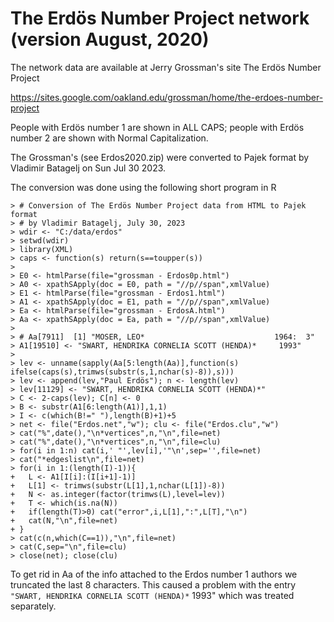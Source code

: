 # The Erdös Number Project network (version August, 2020) 

The network data are available at Jerry Grossman's site The Erdös Number Project 

https://sites.google.com/oakland.edu/grossman/home/the-erdoes-number-project

People with Erdös number 1 are shown in ALL CAPS;  people with Erdös number 2 are shown with Normal Capitalization. 

The Grossman's (see Erdos2020.zip) were converted to Pajek format by Vladimir Batagelj on Sun Jul 30 2023.

The conversion was done using the following short program in R
```
> # Conversion of The Erdös Number Project data from HTML to Pajek format
> # by Vladimir Batagelj, July 30, 2023
> wdir <- "C:/data/erdos"
> setwd(wdir)
> library(XML)
> caps <- function(s) return(s==toupper(s))
>
> E0 <- htmlParse(file="grossman - Erdos0p.html")
> A0 <- xpathSApply(doc = E0, path = "//p//span",xmlValue)
> E1 <- htmlParse(file="grossman - Erdos1.html")
> A1 <- xpathSApply(doc = E1, path = "//p//span",xmlValue)
> Ea <- htmlParse(file="grossman - ErdosA.html")
> Aa <- xpathSApply(doc = Ea, path = "//p//span",xmlValue)
>
> # Aa[7911]  [1] "MOSER, LEO*                             1964:  3"
> A1[19510] <- "SWART, HENDRIKA CORNELIA SCOTT (HENDA)*     1993"
>
> lev <- unname(sapply(Aa[5:length(Aa)],function(s) ifelse(caps(s),trimws(substr(s,1,nchar(s)-8)),s)))
> lev <- append(lev,"Paul Erdös"); n <- length(lev)
> lev[11129] <- "SWART, HENDRIKA CORNELIA SCOTT (HENDA)*"
> C <- 2-caps(lev); C[n] <- 0
> B <- substr(A1[6:length(A1)],1,1)
> I <- c(which(B!=" "),length(B)+1)+5
> net <- file("Erdos.net","w"); clu <- file("Erdos.clu","w")
> cat("%",date(),"\n*vertices",n,"\n",file=net)
> cat("%",date(),"\n*vertices",n,"\n",file=clu)
> for(i in 1:n) cat(i,' "',lev[i],'"\n',sep='',file=net)
> cat("*edgeslist\n",file=net)
> for(i in 1:(length(I)-1)){
+   L <- A1[I[i]:(I[i+1]-1)]
+   L[1] <- trimws(substr(L[1],1,nchar(L[1])-8))
+   N <- as.integer(factor(trimws(L),level=lev))
+   T <- which(is.na(N))
+   if(length(T)>0) cat("error",i,L[1],":",L[T],"\n")
+   cat(N,"\n",file=net)
+ }
> cat(c(n,which(C==1)),"\n",file=net)
> cat(C,sep="\n",file=clu)
> close(net); close(clu)
```
To get rid in Aa of the info attached to the Erdos number 1 authors we truncated the last 8 characters. This caused a problem with the entry `"SWART, HENDRIKA CORNELIA SCOTT (HENDA)*` 1993" which was treated separately.

